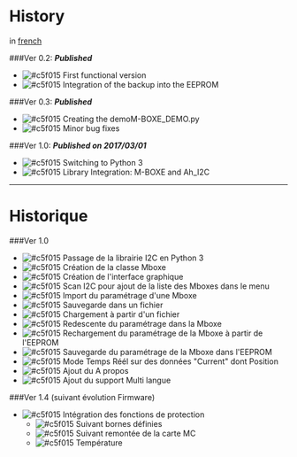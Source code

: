 # History
in [french](https://github.com/Nao974/M-BOXE_MANAGER_TK/blob/master/history.md#historique)  


###Ver 0.2: ***Published***
* ![#c5f015](https://placehold.it/15/c5f015/000000?text=+) First functional version
* ![#c5f015](https://placehold.it/15/c5f015/000000?text=+) Integration of the backup into the EEPROM


###Ver 0.3: ***Published***
* ![#c5f015](https://placehold.it/15/c5f015/000000?text=+) Creating the demoM-BOXE_DEMO.py
* ![#c5f015](https://placehold.it/15/c5f015/000000?text=+) Minor bug fixes


###Ver 1.0: ***Published on 2017/03/01***
* ![#c5f015](https://placehold.it/15/c5f015/000000?text=+) Switching to Python 3
* ![#c5f015](https://placehold.it/15/c5f015/000000?text=+) Library Integration: M-BOXE and Ah_I2C

---

# Historique

###Ver 1.0
* ![#c5f015](https://placehold.it/15/c5f015/000000?text=+) Passage de la librairie I2C en Python 3
* ![#c5f015](https://placehold.it/15/c5f015/000000?text=+) Création de la classe Mboxe
* ![#c5f015](https://placehold.it/15/c5f015/000000?text=+) Création de l'interface graphique
* ![#c5f015](https://placehold.it/15/c5f015/000000?text=+) Scan I2C pour ajout de la liste des Mboxes dans le menu
* ![#c5f015](https://placehold.it/15/c5f015/000000?text=+) Import du paramétrage d'une Mboxe
* ![#c5f015](https://placehold.it/15/c5f015/000000?text=+) Sauvegarde dans un fichier
* ![#c5f015](https://placehold.it/15/c5f015/000000?text=+) Chargement à partir d'un fichier
* ![#c5f015](https://placehold.it/15/c5f015/000000?text=+) Redescente du paramétrage dans la Mboxe
* ![#c5f015](https://placehold.it/15/c5f015/000000?text=+) Rechargement du paramétrage de la Mboxe à partir de l'EEPROM
* ![#c5f015](https://placehold.it/15/c5f015/000000?text=+) Sauvegarde du paramétrage de la Mboxe dans l'EEPROM
* ![#c5f015](https://placehold.it/15/c5f015/000000?text=+) Mode Temps Réél sur des données "Current" dont Position
* ![#c5f015](https://placehold.it/15/c5f015/000000?text=+) Ajout du A propos
* ![#c5f015](https://placehold.it/15/c5f015/000000?text=+) Ajout du support Multi langue

###Ver 1.4 (suivant évolution Firmware)
* ![#c5f015](https://placehold.it/15/c5f015/000000?text=+) Intégration des fonctions de protection
  * ![#c5f015](https://placehold.it/15/c5f015/000000?text=+) Suivant bornes définies
  * ![#c5f015](https://placehold.it/15/c5f015/000000?text=+) Suivant remontée de la carte MC
  * ![#c5f015](https://placehold.it/15/c5f015/000000?text=+) Température
  
